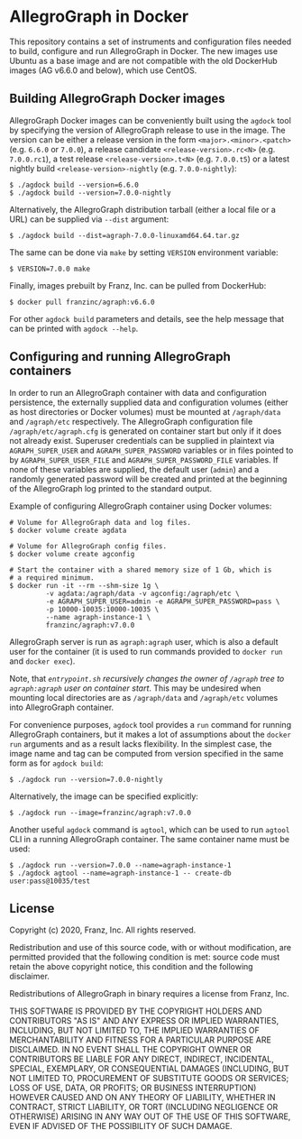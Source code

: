 # AllegroGraph in Docker

This repository contains a set of instruments and configuration files
needed to build, configure and run AllegroGraph in Docker. The new
images use Ubuntu as a base image and are not compatible with the old
DockerHub images (AG v6.6.0 and below), which use CentOS.



## Building AllegroGraph Docker images

AllegroGraph Docker images can be conveniently built using the
`agdock` tool by specifying the version of AllegroGraph release to use
in the image. The version can be either a release version in the form
`<major>.<minor>.<patch>` (e.g. `6.6.0` or `7.0.0`), a release
candidate `<release-version>.rc<N>` (e.g. `7.0.0.rc1`), a test release
`<release-version>.t<N>` (e.g. `7.0.0.t5`) or a latest nightly build
`<release-version>-nightly` (e.g. `7.0.0-nightly`):

    $ ./agdock build --version=6.6.0
    $ ./agdock build --version=7.0.0-nightly

Alternatively, the AllegroGraph distribution tarball (either a local
file or a URL) can be supplied via `--dist` argument:

    $ ./agdock build --dist=agraph-7.0.0-linuxamd64.64.tar.gz

The same can be done via `make` by setting `VERSION` environment variable:

    $ VERSION=7.0.0 make

Finally, images prebuilt by Franz, Inc. can be pulled from DockerHub:

    $ docker pull franzinc/agraph:v6.6.0

For other `agdock build` parameters and details, see the help message
that can be printed with `agdock --help`.



## Configuring and running AllegroGraph containers

In order to run an AllegroGraph container with data and configuration
persistence, the externally supplied data and configuration volumes
(either as host directories or Docker volumes) must be mounted at
`/agraph/data` and `/agraph/etc` respectively. The AllegroGraph
configuration file `/agraph/etc/agraph.cfg` is generated on container
start but only if it does not already exist. Superuser credentials can
be supplied in plaintext via `AGRAPH_SUPER_USER` and
`AGRAPH_SUPER_PASSWORD` variables or in files pointed to by
`AGRAPH_SUPER_USER_FILE` and `AGRAPH_SUPER_PASSWORD_FILE`
variables. If none of these variables are supplied, the default user
(`admin`) and a randomly generated password will be created and
printed at the beginning of the AllegroGraph log printed to the
standard output.

Example of configuring AllegroGraph container using Docker volumes:

    # Volume for AllegroGraph data and log files.
    $ docker volume create agdata

    # Volume for AllegroGraph config files.
    $ docker volume create agconfig

    # Start the container with a shared memory size of 1 Gb, which is
    # a required minimum.
    $ docker run -it --rm --shm-size 1g \
             -v agdata:/agraph/data -v agconfig:/agraph/etc \
             -e AGRAPH_SUPER_USER=admin -e AGRAPH_SUPER_PASSWORD=pass \
             -p 10000-10035:10000-10035 \
             --name agraph-instance-1 \
             franzinc/agraph:v7.0.0

AllegroGraph server is run as `agraph:agraph` user, which is also a
default user for the container (it is used to run commands provided to
`docker run` and `docker exec`).

Note, that *`entrypoint.sh` recursively changes the owner of `/agraph`
tree to `agraph:agraph` user on container start*. This may be
undesired when mounting local directories are as `/agraph/data` and
`/agraph/etc` volumes into AllegroGraph container.

For convenience purposes, `agdock` tool provides a `run` command for
running AllegroGraph containers, but it makes a lot of assumptions
about the `docker run` arguments and as a result lacks flexibility. In
the simplest case, the image name and tag can be computed from version
specified in the same form as for `agdock build`:

    $ ./agdock run --version=7.0.0-nightly

Alternatively, the image can be specified explicitly:

    $ ./agdock run --image=franzinc/agraph:v7.0.0

Another useful `agdock` command is `agtool`, which can be used to run
`agtool` CLI in a running AllegroGraph container. The same container
name must be used:

    $ ./agdock run --version=7.0.0 --name=agraph-instance-1
    $ ./agdock agtool --name=agraph-instance-1 -- create-db user:pass@10035/test



## License

Copyright (c) 2020, Franz, Inc.
All rights reserved.

Redistribution and use of this source code, with or without
modification, are permitted provided that the following condition is
met: source code must retain the above copyright notice, this
condition and the following disclaimer.

Redistributions of AllegroGraph in binary requires a license from
Franz, Inc.

THIS SOFTWARE IS PROVIDED BY THE COPYRIGHT HOLDERS AND CONTRIBUTORS
"AS IS" AND ANY EXPRESS OR IMPLIED WARRANTIES, INCLUDING, BUT NOT
LIMITED TO, THE IMPLIED WARRANTIES OF MERCHANTABILITY AND FITNESS FOR
A PARTICULAR PURPOSE ARE DISCLAIMED. IN NO EVENT SHALL THE COPYRIGHT
OWNER OR CONTRIBUTORS BE LIABLE FOR ANY DIRECT, INDIRECT, INCIDENTAL,
SPECIAL, EXEMPLARY, OR CONSEQUENTIAL DAMAGES (INCLUDING, BUT NOT
LIMITED TO, PROCUREMENT OF SUBSTITUTE GOODS OR SERVICES; LOSS OF USE,
DATA, OR PROFITS; OR BUSINESS INTERRUPTION) HOWEVER CAUSED AND ON ANY
THEORY OF LIABILITY, WHETHER IN CONTRACT, STRICT LIABILITY, OR TORT
(INCLUDING NEGLIGENCE OR OTHERWISE) ARISING IN ANY WAY OUT OF THE USE
OF THIS SOFTWARE, EVEN IF ADVISED OF THE POSSIBILITY OF SUCH DAMAGE.

